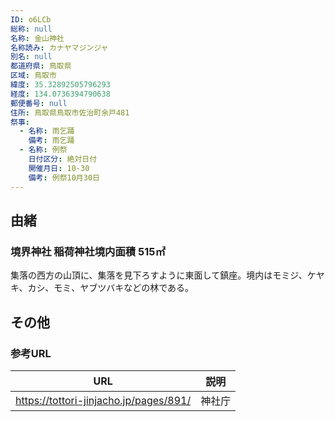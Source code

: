 ```yaml
---
ID: o6LCb
総称: null
名称: 金山神社
名称読み: カナヤマジンジャ
別名: null
都道府県: 鳥取県
区域: 鳥取市
緯度: 35.32892505796293
経度: 134.0736394790638
郵便番号: null
住所: 鳥取県鳥取市佐治町余戸481
祭事:
  - 名称: 雨乞踊
    備考: 雨乞踊
  - 名称: 例祭
    日付区分: 絶対日付
    開催月日: 10-30
    備考: 例祭10月30日
---
```


## 由緒

### 境界神社 稲荷神社境内面積 515㎡

集落の西方の山頂に、集落を見下ろすように東面して鎮座。境内はモミジ、ケヤキ、カシ、モミ、ヤブツバキなどの林である。

## その他

### 参考URL

| URL                                    | 説明   |
| -------------------------------------- | ------ |
| https://tottori-jinjacho.jp/pages/891/ | 神社庁 |

